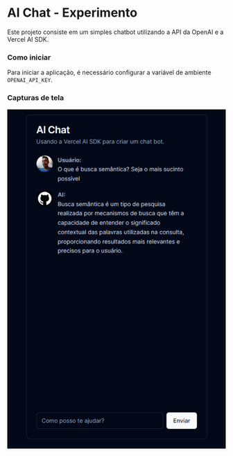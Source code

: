 # AI Chat - Experimento

Este projeto consiste em um simples chatbot utilizando a API da OpenAI e a Vercel AI SDK.

### Como iniciar

Para iniciar a aplicação, é necessário configurar a variável de ambiente `OPENAI_API_KEY`.

### Capturas de tela

![Captura de tela da aplicação em funcionamento](./assets/ai%20chat.png)
